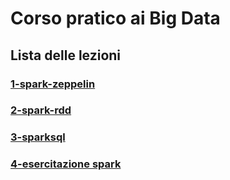 # Corso pratico ai Big Data


## Lista delle lezioni

### [1-spark-zeppelin](./1-spark-zeppelin/readme.md)

### [2-spark-rdd](./2-spark-rdd/readme.md)

### [3-sparksql](./3-sparksql/readme.md)

### [4-esercitazione spark](./3-esercitazione-spark/readme.md)